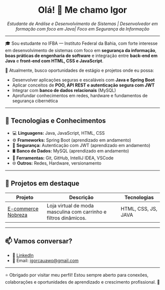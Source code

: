<h1 align="center">Olá! 👋 Me chamo Igor</h1>
<p align="center">
  <em>Estudante de Análise e Desenvolvimento de Sistemas | Desenvolvedor em formação com foco em Java| Foco em Segurança da Informação</em>
</p>

---

🎓 Sou estudante no IFBA — Instituto Federal da Bahia, com forte interesse em desenvolvimento de sistemas com foco em **segurança da informação**, **boas práticas de engenharia de software** e integração entre **back-end em Java** e **front-end com HTML, CSS e JavaScript**.

💼 Atualmente, busco oportunidades de estágio e projetos onde eu possa:
- Desenvolver aplicações seguras e escaláveis com **Java e Spring Boot**
- Aplicar conceitos de **POO, API REST e autenticação segura com JWT**
- Integrar com **banco de dados relacionais** (MySQL)
- Aprofundar conhecimentos em redes, hardware e fundamentos de segurança cibernética

---

## 🚀 Tecnologias e Conhecimentos

- 💻 **Linguagens:** Java, JavaScript, HTML, CSS
- ⚙️ **Frameworks:** Spring Boot (aprendizado em andamento)
- 🔐 **Segurança:** Autenticação com JWT (aprendizado em andamento)
- 🛢️ **Banco de Dados:** MySQL (aprendizado em andamento)
- 🔧 **Ferramentas:** Git, GitHub, IntelliJ IDEA, VSCode
- 🌐 **Outros:** Redes, Hardware, versionamento

---

## 📂 Projetos em destaque

| Projeto | Descrição | Tecnologias |
|--------|-----------|-------------|
| [E-commerce Nobreza](https://igorcauanal.github.io/Projeto-Nobreza-Site/)| Loja virtual de moda masculina com carrinho e filtros dinâmicos. | HTML, CSS, JS, JAVA |(Em desenvolvimento) 

---

## 📫 Vamos conversar?

- 💼 [LinkedIn](https://www.linkedin.com/in/igor-cauan-0b2997321/?trk=opento_sprofile_topcard)
- 📧 Email: igorcauawo@gmail.com
  
---

⭐ Obrigado por visitar meu perfil! Estou sempre aberto para conexões, colaborações e oportunidades de aprendizado e crescimento profissional. 🚀
